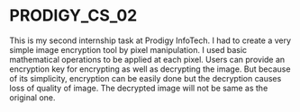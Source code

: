 # PRODIGY_CS_02
This is my second internship task at Prodigy InfoTech. I had to create a very simple image encryption tool by pixel manipulation. I used basic mathematical operations to be applied at each pixel. Users can provide an encryption key for encrypting as well as decrypting the image. But because of its simplicity, encryption can be easily done but the decryption causes loss of quality of image. The decrypted image will not be same as the original one.
